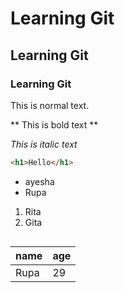 <!-- heading 1 -->
# Learning Git       
<!-- heading 2 -->
## Learning Git       
<!-- heading 3 -->
### Learning Git       

<!-- normal text -->
This is normal text.
<!-- bold text -->
** This is bold text **
<!-- italic text -->
_This is italic text_


~~~html
<h1>Hello</h1>
~~~

- ayesha
- Rupa

1. Rita
2. Gita

<!-- image add -->
![]()

<!-- imo add -->

<!-- table add -->
| name | age |
|------|-----|
| Rupa | 29 |